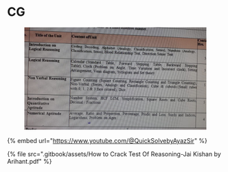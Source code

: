 # CG

<figure><img src=".gitbook/assets/image (6).png" alt=""><figcaption></figcaption></figure>

{% embed url="https://www.youtube.com/@QuickSolvebyAyazSir" %}

{% file src=".gitbook/assets/How to Crack Test Of Reasoning-Jai Kishan by Arihant.pdf" %}

